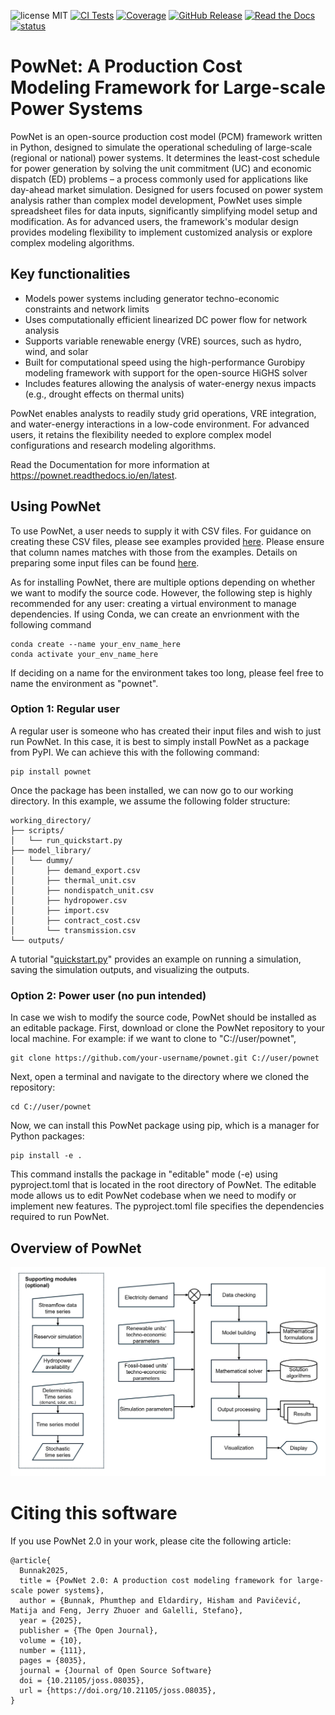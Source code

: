 ![license MIT](https://img.shields.io/badge/License-MIT-yellow.svg)
[![CI Tests](https://github.com/Critical-Infrastructure-Systems-Lab/PowNet/actions/workflows/python-app.yml/badge.svg)](https://github.com/Critical-Infrastructure-Systems-Lab/PowNet/actions)
[![Coverage](https://img.shields.io/endpoint?url=https://gist.githubusercontent.com/phumthep/23c151ad08ede7f698ce7cfbc2c09a0a/raw/covbadge.json)](https://github.com/Critical-Infrastructure-Systems-Lab/PowNet/actions)
[![GitHub Release](https://img.shields.io/github/v/release/Critical-Infrastructure-Systems-Lab/PowNet)](https://github.com/Critical-Infrastructure-Systems-Lab/PowNet/releases/tag/v2.0)
[![Read the Docs](https://img.shields.io/readthedocs/pownet)](https://pownet.readthedocs.io/en/latest/)
[![status](https://joss.theoj.org/papers/f7509a62fde550bec7ae3d1da0181b7d/status.svg)](https://joss.theoj.org/papers/f7509a62fde550bec7ae3d1da0181b7d)

# PowNet: A Production Cost Modeling Framework for Large-scale Power Systems
PowNet is an open-source production cost model (PCM) framework written in Python, designed to simulate the operational scheduling of large-scale (regional or national) power systems. It determines the least-cost schedule for power generation by solving the unit commitment (UC) and economic dispatch (ED) problems – a process commonly used for applications like day-ahead market simulation. Designed for users focused on power system analysis rather than complex model development, PowNet uses simple spreadsheet files for data inputs, significantly simplifying model setup and modification. As for advanced users, the framework's modular design provides modeling flexibility to implement customized analysis or explore complex modeling algorithms.

## Key functionalities
- Models power systems including generator techno-economic constraints and network limits
- Uses computationally efficient linearized DC power flow for network analysis
- Supports variable renewable energy (VRE) sources, such as hydro, wind, and solar
- Built for computational speed using the high-performance Gurobipy modeling framework with support for the open-source HiGHS solver
- Includes features allowing the analysis of water-energy nexus impacts (e.g., drought effects on thermal units)

PowNet enables analysts to readily study grid operations, VRE integration, and water-energy interactions in a low-code environment. For advanced users, it retains the flexibility needed to explore complex model configurations and research modeling algorithms.

Read the Documentation for more information at https://pownet.readthedocs.io/en/latest.

## Using PowNet
To use PowNet, a user needs to supply it with CSV files. For guidance on creating these CSV files, please see examples provided [here](https://github.com/Critical-Infrastructure-Systems-Lab/PowNet/tree/master/model_library). Please ensure that column names matches with those from the examples. Details on preparing some input files can be found [here](https://critical-infrastructure-systems-lab.github.io/manual/docs/CIS-Lab-software).

As for installing PowNet, there are multiple options depending on whether we want to modify the source code. However, the following step is highly recommended for any user: creating a virtual environment to manage dependencies. If using Conda, we can create an envrionment with the following command

```
conda create --name your_env_name_here
conda activate your_env_name_here
```

If deciding on a name for the environment takes too long, please feel free to name the environment as "pownet".

### Option 1: Regular user
A regular user is someone who has created their input files and wish to just run PowNet. In this case, it is best to simply install PowNet as a package from PyPI. We can achieve this with the following command:

```
pip install pownet
```

Once the package has been installed, we can now go to our working directory. In this example, we assume the following folder structure:

```
working_directory/
├── scripts/
│   └── run_quickstart.py
├── model_library/
│   └── dummy/
│       ├── demand_export.csv
│       ├── thermal_unit.csv
│       ├── nondispatch_unit.csv
│       ├── hydropower.csv
│       ├── import.csv
│       ├── contract_cost.csv
│       └── transmission.csv
└── outputs/
```

A tutorial "[quickstart.py](./examples/quickstart.ipynb)" provides an example on running a simulation, saving the simulation outputs, and visualizing the outputs.

### Option 2: Power user (no pun intended)
In case we wish to modify the source code, PowNet should be installed as an editable package. First, download or clone the PowNet repository to your local machine. For example: if we want to clone to "C://user/pownet",

```
git clone https://github.com/your-username/pownet.git C://user/pownet
```

Next, open a terminal and navigate to the directory where we cloned the repository:

```
cd C://user/pownet
```

Now, we can install this PowNet package using pip, which is a manager for Python packages:

```
pip install -e .
```

This command installs the package in "editable" mode (-e) using pyproject.toml that is located in the root directory of PowNet. The editable mode allows us to edit PowNet codebase when we need to modify or implement new features. The pyproject.toml file specifies the dependencies required to run PowNet.


## Overview of PowNet

![overview_pownet](./joss_submission/overview_pownet.png)


# Citing this software
If you use PowNet 2.0 in your work, please cite the following article:

```
@article{
  Bunnak2025,
  title = {PowNet 2.0: A production cost modeling framework for large-scale power systems},
  author = {Bunnak, Phumthep and Eldardiry, Hisham and Pavičević, Matija and Feng, Jerry Zhuoer and Galelli, Stefano},
  year = {2025},
  publisher = {The Open Journal},
  volume = {10},
  number = {111},
  pages = {8035},
  journal = {Journal of Open Source Software}
  doi = {10.21105/joss.08035},
  url = {https://doi.org/10.21105/joss.08035},
}
```
